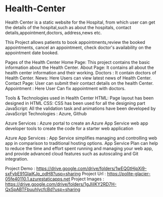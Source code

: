 # Health-Center

Health Center is a static website for the Hospital, from which user can get the details of the hospital,such as about the hospitals, contact details,appointment,doctors, address,news etc. 

This Project allows patients to book appointments,review the booked appointments, cancel an appointment, check doctor's availability on the appointment date booked.


Pages of the Health Center
Home Page: This project contains the basic information about the Health Center.
About Page: It contains all about the health center information and their working.
Doctors : It contain doctors of Health Center.
News: Here Users can view latest news of Health Center.
Contact Page: User can submit their contact details on the health Center.
Appointment : Here User Can fix appointment with doctors.

Tools & Technologies used in Health Center
HTML: Page layout has been designed in HTML
CSS: CSS has been used for all the designing part
JavaScript: All the validation task and animations have been developed by JavaScript
Technologies : Azure, Github

Azure Services :
Azure portal to create an Azure App Service web app
developer tools to create the code for a starter web application

Azure App Services :
App Service simplifies managing and controlling web app in comparison to traditional hosting options. App Service Plan can help to reduce the time and effort spent running and managing your web app, and provide advanced cloud features such as autoscaling and Git integration.

Project Demo : https://drive.google.com/drive/folders/1wEQGtHjpXi9-sxFybE91GlaiKJp_odH8?usp=sharing
Project Url : https://polite-glacier-05fe40110.1.azurestaticapps.net
Project Images : https://drive.google.com/drive/folders/1gJIiIKY2RD7H-QxSpABTFbuuhIycfcBd?usp=sharing
